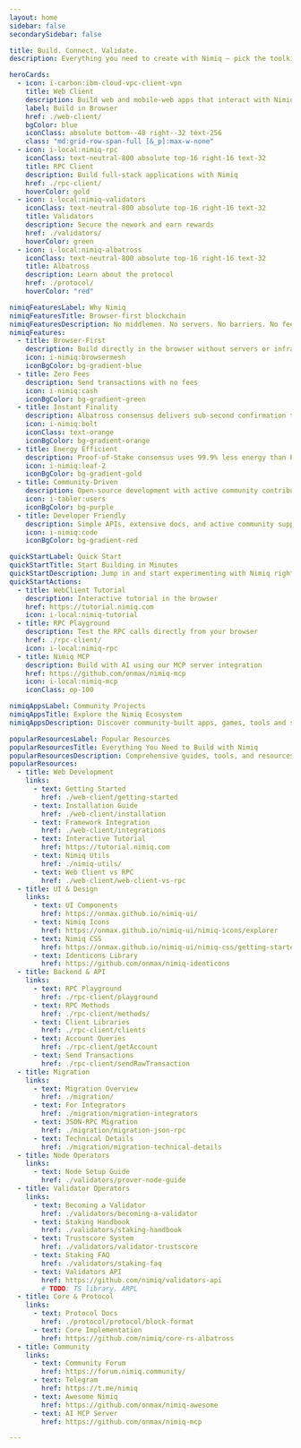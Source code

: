 ```yaml
---
layout: home
sidebar: false
secondarySidebar: false

title: Build. Connect. Validate.
description: Everything you need to create with Nimiq — pick the toolkit that fits your stack.

heroCards:
  - icon: i-carbon:ibm-cloud-vpc-client-vpn
    title: Web Client
    description: Build web and mobile-web apps that interact with Nimiq directly in the browser. Completely decentralized, no server required
    label: Build in Browser
    href: ./web-client/
    bgColor: blue
    iconClass: absolute bottom--48 right--32 text-256
    class: "md:grid-row-span-full [&_p]:max-w-none"
  - icon: i-local:nimiq-rpc
    iconClass: text-neutral-800 absolute top-16 right-16 text-32
    title: RPC Client
    description: Build full-stack applications with Nimiq
    href: ./rpc-client/
    hoverColor: gold
  - icon: i-local:nimiq-validators
    iconClass: text-neutral-800 absolute top-16 right-16 text-32
    title: Validators
    description: Secure the nework and earn rewards
    href: ./validators/
    hoverColor: green
  - icon: i-local:nimiq-albatross
    iconClass: text-neutral-800 absolute top-16 right-16 text-32
    title: Albatross
    description: Learn about the protocol
    href: ./protocol/
    hoverColor: "red"

nimiqFeaturesLabel: Why Nimiq
nimiqFeaturesTitle: Browser-first blockchain
nimiqFeaturesDescription: No middlemen. No servers. No barriers. No fees. Connect directly to from any browser.
nimiqFeatures:
  - title: Browser-First
    description: Build directly in the browser without servers or infrastructure
    icon: i-nimiq:browsermesh
    iconBgColor: bg-gradient-blue
  - title: Zero Fees
    description: Send transactions with no fees
    icon: i-nimiq:cash
    iconBgColor: bg-gradient-green
  - title: Instant Finality
    description: Albatross consensus delivers sub-second confirmation times
    icon: i-nimiq:bolt
    iconClass: text-orange
    iconBgColor: bg-gradient-orange
  - title: Energy Efficient
    description: Proof-of-Stake consensus uses 99.9% less energy than PoW
    icon: i-nimiq:leaf-2
    iconBgColor: bg-gradient-gold
  - title: Community-Driven
    description: Open-source development with active community contributions
    icon: i-tabler:users
    iconBgColor: bg-purple
  - title: Developer Friendly
    description: Simple APIs, extensive docs, and active community support
    icon: i-nimiq:code
    iconBgColor: bg-gradient-red

quickStartLabel: Quick Start
quickStartTitle: Start Building in Minutes
quickStartDescription: Jump in and start experimenting with Nimiq right away. No setup required.
quickStartActions:
  - title: WebClient Tutorial
    description: Interactive tutorial in the browser
    href: https://tutorial.nimiq.com
    icon: i-local:nimiq-tutorial
  - title: RPC Playground
    description: Test the RPC calls directly from your browser
    href: ./rpc-client/
    icon: i-local:nimiq-rpc
  - title: Nimiq MCP
    description: Build with AI using our MCP server integration
    href: https://github.com/onmax/nimiq-mcp
    icon: i-local:nimiq-mcp
    iconClass: op-100

nimiqAppsLabel: Community Projects
nimiqAppsTitle: Explore the Nimiq Ecosystem
nimiqAppsDescription: Discover community-built apps, games, tools and services powered by Nimiq's ecosystem.

popularResourcesLabel: Popular Resources
popularResourcesTitle: Everything You Need to Build with Nimiq
popularResourcesDescription: Comprehensive guides, tools, and resources to help you build amazing applications with Nimiq.
popularResources:
  - title: Web Development
    links:
      - text: Getting Started
        href: ./web-client/getting-started
      - text: Installation Guide
        href: ./web-client/installation
      - text: Framework Integration
        href: ./web-client/integrations
      - text: Interactive Tutorial
        href: https://tutorial.nimiq.com
      - text: Nimiq Utils
        href: ./nimiq-utils/
      - text: Web Client vs RPC
        href: ./web-client/web-client-vs-rpc
  - title: UI & Design
    links:
      - text: UI Components
        href: https://onmax.github.io/nimiq-ui/
      - text: Nimiq Icons
        href: https://onmax.github.io/nimiq-ui/nimiq-icons/explorer
      - text: Nimiq CSS
        href: https://onmax.github.io/nimiq-ui/nimiq-css/getting-started
      - text: Identicons Library
        href: https://github.com/onmax/nimiq-identicons
  - title: Backend & API
    links:
      - text: RPC Playground
        href: ./rpc-client/playground
      - text: RPC Methods
        href: ./rpc-client/methods/
      - text: Client Libraries
        href: ./rpc-client/clients
      - text: Account Queries
        href: ./rpc-client/getAccount
      - text: Send Transactions
        href: ./rpc-client/sendRawTransaction
  - title: Migration
    links:
      - text: Migration Overview
        href: ./migration/
      - text: For Integrators
        href: ./migration/migration-integrators
      - text: JSON-RPC Migration
        href: ./migration/migration-json-rpc
      - text: Technical Details
        href: ./migration/migration-technical-details
  - title: Node Operators
    links:
      - text: Node Setup Guide
        href: ./validators/prover-node-guide
  - title: Validator Operators
    links:
      - text: Becoming a Validator
        href: ./validators/becoming-a-validator
      - text: Staking Handbook
        href: ./validators/staking-handbook
      - text: Trustscore System
        href: ./validators/validator-trustscore
      - text: Staking FAQ
        href: ./validators/staking-faq
      - text: Validators API
        href: https://github.com/nimiq/validators-api
        # TODO: TS library. ARPL
  - title: Core & Protocol
    links:
      - text: Protocol Docs
        href: ./protocol/protocol/block-format
      - text: Core Implementation
        href: https://github.com/nimiq/core-rs-albatross
  - title: Community
    links:
      - text: Community Forum
        href: https://forum.nimiq.community/
      - text: Telegram
        href: https://t.me/nimiq
      - text: Awesome Nimiq
        href: https://github.com/onmax/nimiq-awesome
      - text: AI MCP Server
        href: https://github.com/onmax/nimiq-mcp

---
```


<script setup lang="ts">
import './node_modules/nimiq-css/dist/css/static-content.css'
import Hero from './.vitepress/theme/components/Hero.vue'
import QuickStart from './.vitepress/theme/components/QuickStart.vue'
import NimiqFeatures from './.vitepress/theme/components/NimiqFeatures.vue'
import NimiqAppsSection from './.vitepress/theme/components/NimiqAppsSection.vue'
import PopularResources from './.vitepress/theme/components/PopularResources.vue'
</script>

<Hero bg-neutral-0 :title="$frontmatter.title" :description="$frontmatter.description" :cards="$frontmatter.heroCards" />

<NimiqFeatures scheme-dark bg-darkerblue :title="$frontmatter.nimiqFeaturesTitle" :description="$frontmatter.nimiqFeaturesDescription" :label="$frontmatter.nimiqFeaturesLabel" :features="$frontmatter.nimiqFeatures" />

<QuickStart bg-neutral-100 :title="$frontmatter.quickStartTitle" :description="$frontmatter.quickStartDescription" :label="$frontmatter.quickStartLabel" :actions="$frontmatter.quickStartActions" />

<NimiqAppsSection :title="$frontmatter.nimiqAppsTitle" :description="$frontmatter.nimiqAppsDescription" :label="$frontmatter.nimiqAppsLabel" bg-neutral-0 />

<PopularResources bg-darkerblue scheme-dark :label="$frontmatter.popularResourcesLabel" :title="$frontmatter.popularResourcesTitle" :description="$frontmatter.popularResourcesDescription" :resources="$frontmatter.popularResources"   />
